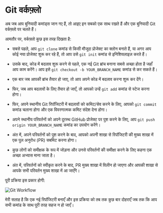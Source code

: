 # Git वर्कफ़्लो

अब जब आप बुनियादी कमांड्स जान गए हैं, तो आइए इन सबको एक साथ रखते हैं और एक बुनियादी Git वर्कफ़्लो पर चलते हैं।

आमतौर पर, वर्कफ़्लो कुछ इस तरह दिखता है:

* सबसे पहले, आप `git clone` कमांड से किसी मौजूदा प्रोजेक्ट का क्लोन बनाते हैं, या अगर आप कोई नया प्रोजेक्ट शुरू कर रहे हैं, तो आप उसे `git init` कमांड से इनिशियलाइज़ करते हैं।

* उसके बाद, कोड में बदलाव शुरू करने से पहले, एक नई Git ब्रांच बनाना सबसे अच्छा होता है जहाँ आप काम करेंगे। आप इसे `git checkout -b YOUR_BRANCH_NAME` कमांड से कर सकते हैं।

* एक बार जब आपकी ब्रांच तैयार हो जाए, तो आप अपने कोड में बदलाव करना शुरू कर देंगे।

* फिर, जब आप बदलावों के लिए तैयार हो जाएँ, तो आपको उन्हें `git add` कमांड से स्टेज करना होगा।

* फिर, अपने स्थानीय Git रिपॉजिटरी में बदलावों को कमिट/सेव करने के लिए, आपको `git commit` कमांड चलाना होगा और एक विवरणात्मक कमिट संदेश देना होगा।

* अपने स्थानीय परिवर्तनों को अपने दूरस्थ GitHub प्रोजेक्ट पर पुश करने के लिए, आप `git push origin YOUR_BRANCH_NAME` कमांड का उपयोग करेंगे।

* अंत में, अपने परिवर्तनों को पुश करने के बाद, आपको अपनी शाखा से रिपॉजिटरी की मुख्य शाखा में एक पुल अनुरोध (PR) सबमिट करना होगा।

* कुछ लोगों को समीक्षक के रूप में जोड़ना और उनसे परिवर्तनों की समीक्षा करने के लिए कहना एक अच्छा अभ्यास माना जाता है।

* अंत में, परिवर्तनों को स्वीकृत करने के बाद, PR मुख्य शाखा में विलीन हो जाएगा और आपकी शाखा से आपके सभी परिवर्तन मुख्य शाखा में आ जाएँगे।

पूरी प्रक्रिया इस प्रकार होगी:

![Git Workflow](https://imgur.com/fosS9En.png)

मेरी सलाह है कि एक नई रिपॉजिटरी बनाएँ और इस प्रक्रिया को तब तक कुछ बार दोहराएँ जब तक कि आप सभी कमांड के साथ पूरी तरह सहज न हो जाएँ।